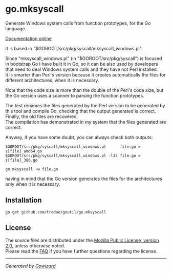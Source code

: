 go.mksyscall
============
Generate Windows system calls from function prototypes, for the Go language.

[Documentation online](http://godoc.org/github.com/tredoe/goutil/go.mksyscall)

It is based in "$GOROOT/src/pkg/syscall/mksyscall_windows.pl".

Since "mksyscall_windows.pl" (in "$GOROOT/src/pkg/syscall") is focused in
bootstrap Go I have built it in Go, so it can be also used by developers that
need to deal Windows system calls and they have not Perl installed.  
It is smarter than Perl's version because it creates automatically the files for
different architectures, when it is necessary.

Note that the code size is more than the double of the Perl's code size, but the
Go version uses a scanner to parsing the function prototypes.

The test renames the files generated by the Perl version to be generated by this
tool and compile Go, checking that the output generated is correct. Finally,
the old files are recovered.  
The compilation has demonstrated in my system that the files generated are correct.

Anyway, if you have some doubt, you can always check both outputs:

	$GOROOT/src/pkg/syscall/mksyscall_windows.pl      file.go > z[file]_amd64.go
	$GOROOT/src/pkg/syscall/mksyscall_windows.pl -l32 file.go > z[file]_386.go

	go.mksyscall -w file.go

having in mind that the Go version generates the files for the architectures
only when it is necessary.

## Installation

	go get github.com/tredoe/goutil/go.mksyscall

## License

The source files are distributed under the [Mozilla Public License, version 2.0](http://mozilla.org/MPL/2.0/),
unless otherwise noted.  
Please read the [FAQ](http://www.mozilla.org/MPL/2.0/FAQ.html)
if you have further questions regarding the license.

* * *
*Generated by [Gowizard](https://github.com/tredoe/wizard)*
